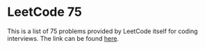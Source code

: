 # LeetCode 75

This is a list of 75 problems provided by LeetCode itself for coding interviews. The link can be found [here](https://leetcode.com/studyplan/leetcode-75/).